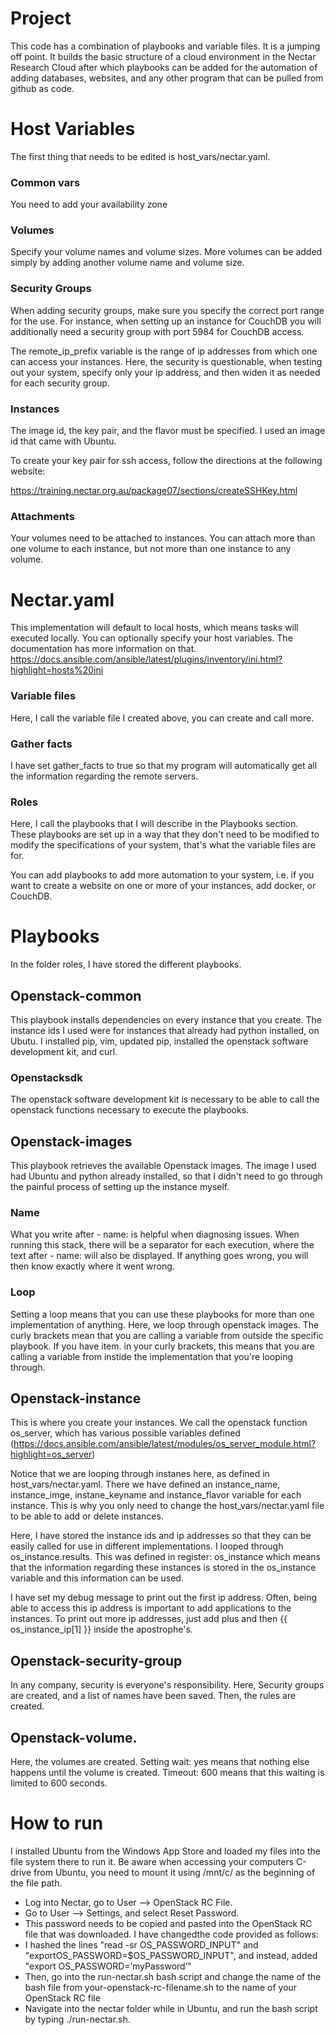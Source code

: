 # Project
This code has a combination of playbooks and variable files. It is a jumping off point. It builds the basic structure of a cloud environment in the Nectar Research Cloud after which playbooks can be added for the automation of adding databases, websites, and any other program that can be pulled from github as code.

# Host Variables

The first thing that needs to be edited is host_vars/nectar.yaml.

### Common vars
You need to add your availability zone

### Volumes

Specify your volume names and volume sizes. More volumes can be added simply by adding another volume name and volume size. 

### Security Groups

When adding security groups, make sure you specify the correct port range for the use. For instance, when setting up an instance for CouchDB you will additionally need a security group with port 5984 for CouchDB access.

The remote_ip_prefix variable is the range of ip addresses from which one can access your instances. Here, the security is questionable, when testing out your system, specify only your ip address, and then widen it as needed for each security group.

### Instances

The image id, the key pair, and the flavor must be specified. I used an image id that came with Ubuntu.

To create your key pair for ssh access, follow the directions at the following website:

https://training.nectar.org.au/package07/sections/createSSHKey.html


### Attachments

Your volumes need to be attached to instances. You can attach more than one volume to each instance, but not more than one instance to any volume.

# Nectar.yaml

This implementation will default to local hosts, which means tasks will executed locally. You can optionally specify your host variables. The documentation has more information on that. https://docs.ansible.com/ansible/latest/plugins/inventory/ini.html?highlight=hosts%20ini

### Variable files

Here, I call the variable file I created above, you can create and call more.

### Gather facts

I have set gather_facts to true so that my program will automatically get all the information regarding the remote servers.

### Roles

Here, I call the playbooks that I will describe in the Playbooks section. These playbooks are set up in a way that they don't need to be modified to modify the specifications of your system, that's what the variable files are for.

You can add playbooks to add more automation to your system, i.e. if you want to create a website on one or more of your instances, add docker, or CouchDB.

# Playbooks

In the folder roles, I have stored the different playbooks. 

## Openstack-common

This playbook installs dependencies on every instance that you create. The instance ids I used were for instances that already had python installed, on Ubutu. I installed pip, vim, updated pip, installed the openstack software development kit, and curl.

### Openstacksdk

The openstack software development kit is necessary to be able to call the openstack functions necessary to execute the playbooks.

## Openstack-images

This playbook retrieves the available Openstack images. The image I used had Ubuntu and python already installed, so that I didn't need to go through the painful process of setting up the instance myself.

### Name

What you write after - name: is helpful when diagnosing issues. When running this stack, there will be a separator for each execution, where the text after - name: will also be displayed. If anything goes wrong, you will then know exactly where it went wrong.

### Loop

Setting a loop means that you can use these playbooks for more than one implementation of anything. Here, we loop through openstack images. The curly brackets mean that you are calling a variable from outside the specific playbook. If you have item. in your curly brackets, this means that you are calling a variable from instide the implementation that you're looping through.

## Openstack-instance

This is where you create your instances. We call the openstack function os_server, which has various possible variables defined (https://docs.ansible.com/ansible/latest/modules/os_server_module.html?highlight=os_server)

Notice that we are looping through instanes here, as defined in host_vars/nectar.yaml. There we have defined an instance_name, instance_imge, instane_keyname and instance_flavor variable for each instance. This is why you only need to change the host_vars/nectar.yaml file to be able to add or delete instances.

Here, I have stored the instance ids and ip addresses so that they can be easily called for use in different implementations. I looped through os_instance.results. This was defined in register: os_instance which means that the information regarding these instances is stored in the os_instance variable and this information can be used. 

I have set my debug message to print out the first ip address. Often, being able to access this ip address is important to add applications to the instances. To print out more ip addresses, just add plus and then {{ os_instance_ip[1] }} inside the apostrophe's.

## Openstack-security-group

In any company, security is everyone's responsibility. Here, Security groups are created, and a list of names have been saved. Then, the rules are created.

## Openstack-volume.

Here, the volumes are created. Setting wait: yes means that nothing else happens until the volume is created. Timeout: 600 means that this waiting is limited to 600 seconds.


# How to run

I installed Ubuntu from the Windows App Store and loaded my files into the file system there to run it. Be aware when accessing your computers C-drive from Ubuntu, you need to mount it using /mnt/c/ as the beginning of the file path.

* Log into Nectar, go to User –> OpenStack RC File.
* Go to User –> Settings, and select Reset Password.
* This password needs to be copied and pasted into the OpenStack RC file that was downloaded. I have changedthe code provided as follows:
* I hashed the lines "read -sr OS_PASSWORD_INPUT" and "exportOS_PASSWORD=$OS_PASSWORD_INPUT", and instead, added "export OS_PASSWORD=’myPassword’"
* Then, go into the run-nectar.sh bash script and change the name of the bash file from your-openstack-rc-filename.sh to the name of your OpenStack RC file
* Navigate into the nectar folder while in Ubuntu, and run the bash script by typing ./run-nectar.sh.
